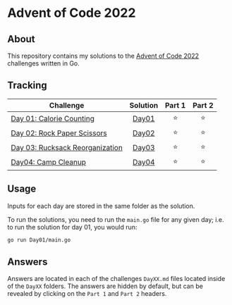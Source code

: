 # Advent of Code 2022

## About

This repository contains my solutions to the [Advent of Code 2022](https://adventofcode.com/2022) challenges written in Go.

## Tracking

| Challenge | Solution | Part 1 | Part 2 |
| --- | :-: | :-: | :-: |
| [Day 01: Calorie Counting](https://adventofcode.com/2022/day/1) | [Day01](Day01/main.go) | :star: | :star: |
| [Day 02: Rock Paper Scissors](https://adventofcode.com/2022/day/2) | [Day02](Day02/main.go) | :star: | :star: |
| [Day 03: Rucksack Reorganization](https://adventofcode.com/2022/day/3) | [Day03](Day03/main.go) | :star: | :star: |
| [Day04: Camp Cleanup](https://adventofcode.com/2022/day/4) | [Day04](Day04/main.go) | :star: | :star: |

## Usage

Inputs for each day are stored in the same folder as the solution.

To run the solutions, you need to run the `main.go` file for any given day; i.e. to run the solution for day 01, you would run:

``` bash
go run Day01/main.go
```

## Answers

Answers are located in each of the challenges `DayXX.md` files located inside of the `DayXX` folders. The answers are hidden by default, but can be revealed by clicking on the `Part 1` and `Part 2` headers.
